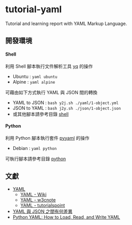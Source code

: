 # tutorial-yaml
Tutorial and learning report with YAML Markup Language.

## 開發環境

#### Shell

利用 Shell 腳本執行文件解析工具 [yq](https://github.com/mikefarah/yq) 的操作

+ Ubuntu : ```yaml ubuntu```
+ Alpine : ```yaml alpine```

可藉由如下方式執行 YAML 與 JSON 間的轉換

+ YAML to JSON : ```bash y2j.sh ./yaml/1-object.yml```
+ JSON to YAML : ```bash j2y.sh ./json/1-object.json```
+ 或其他腳本請參考目錄 [shell](./src/shell)

#### Python

利用 Python 腳本執行套件 [pyyaml](https://pyyaml.org/) 的操作

+ Debian : ```yaml python```

可執行腳本請參考目錄 [python](./src/python)

## 文獻

+ [YAML](https://yaml.org/)
    - [YAML - Wiki](https://zh.wikipedia.org/zh-tw/YAML)
    - [YAML - w3cnote](https://www.runoob.com/w3cnote/yaml-intro.html)
    - [YAML - tutorialspoint](https://www.tutorialspoint.com/yaml/index.htm)
+ [YAML 與 JSON 之間有何差異](https://aws.amazon.com/tw/compare/the-difference-between-yaml-and-json/)
+ [Python YAML: How to Load, Read, and Write YAML](https://python.land/data-processing/python-yaml)
